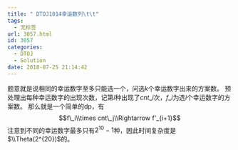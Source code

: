 ```yaml
---
title: " DTOJ1014幸运数列\t\t"
tags:
  - 无标签
url: 3057.html
id: 3057
categories:
  - DTOJ
  - Solution
date: 2018-07-25 21:14:42
---
```


题意就是说相同的幸运数字至多只能选一个，问选$k$个幸运数字出来的方案数。 预处理出每种幸运数字的出现次数，记第$i$种出现了$cnt\_i$次，$f\_i$为选$i$个幸运数字的方案数。 那么就是一个简单的dp，有 $$f\_i\\times cnt\_j\\Rightarrow f'_{i+1}$$ 注意到不同的幸运数字最多只有$2^{10}-1$种，因此时间复杂度是$\\Theta(2^{20})$的。